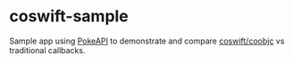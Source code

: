 # coswift-sample
Sample app using [PokeAPI](https://github.com/PokeAPI/pokeapi) to demonstrate and compare [coswift/coobjc](https://github.com/alibaba/coobjc) vs traditional callbacks.
